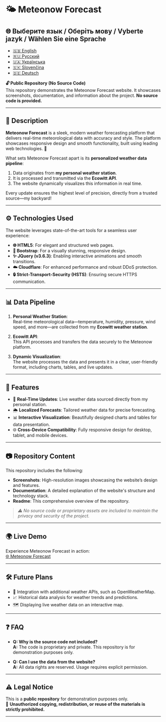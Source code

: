 # 🌤️ Meteonow Forecast

## 🌐 Выберите язык / Оберіть мову / Vyberte jazyk / Wählen Sie eine Sprache

- [🇬🇧 English](README.en.md)
- [🇷🇺 Русский](README.ru.md)
- [🇺🇦 Українська](README.ua.md)
- [🇸🇰 Slovenčina](README.sk.md)
- [🇩🇪 Deutsch](README.de.md)


**🔓 Public Repository (No Source Code)**  
This repository demonstrates the Meteonow Forecast website. It showcases screenshots, documentation, and information about the project. **No source code is provided.**

---

## 📝 Description

**Meteonow Forecast** is a sleek, modern weather forecasting platform that delivers real-time meteorological data with accuracy and style. The platform showcases responsive design and smooth functionality, built using leading web technologies. 🌟

What sets Meteonow Forecast apart is its **personalized weather data pipeline**:
1. Data originates from **my personal weather station**.
2. It is processed and transmitted via the **Ecowitt API**.
3. The website dynamically visualizes this information in real time.

Every update ensures the highest level of precision, directly from a trusted source—my backyard!

---

## ⚙️ Technologies Used

The website leverages state-of-the-art tools for a seamless user experience:

- **🌐 HTML5**: For elegant and structured web pages.
- **🎨 Bootstrap**: For a visually stunning, responsive design.
- **✨ JQuery (v3.6.3)**: Enabling interactive animations and smooth transitions.
- **☁️ Cloudflare**: For enhanced performance and robust DDoS protection.
- **🔒 Strict-Transport-Security (HSTS)**: Ensuring secure HTTPS communication.

---

## 📊 Data Pipeline

1. **Personal Weather Station**:  
   Real-time meteorological data—temperature, humidity, pressure, wind speed, and more—are collected from my **Ecowitt weather station**.

2. **Ecowitt API**:  
   This API processes and transfers the data securely to the Meteonow platform.

3. **Dynamic Visualization**:  
   The website processes the data and presents it in a clear, user-friendly format, including charts, tables, and live updates.

---

## 📖 Features

- 📡 **Real-Time Updates**: Live weather data sourced directly from my personal station.  
- 🌦️ **Localized Forecasts**: Tailored weather data for precise forecasting.  
- 📊 **Interactive Visualization**: Beautifully designed charts and tables for data presentation.  
- 🌐 **Cross-Device Compatibility**: Fully responsive design for desktop, tablet, and mobile devices.  

---

## 📷 Repository Content

This repository includes the following:

- **Screenshots**: High-resolution images showcasing the website’s design and features.  
- **Documentation**: A detailed explanation of the website's structure and technology stack.  
- **Readme**: This comprehensive overview of the repository.

> *⚠️ No source code or proprietary assets are included to maintain the privacy and security of the project.*

---

## 🌍 Live Demo

Experience Meteonow Forecast in action:  
[🌐 Meteonow Forecast](https://meteonow.eu)

---

## 🛠️ Future Plans

- 🌟 Integration with additional weather APIs, such as OpenWeatherMap.  
- 📈 Historical data analysis for weather trends and predictions.  
- 🗺️ Displaying live weather data on an interactive map.  

---

## ❓ FAQ

- **Q: Why is the source code not included?**  
  **A:** The code is proprietary and private. This repository is for demonstration purposes only.

- **Q: Can I use the data from the website?**  
  **A:** All data rights are reserved. Usage requires explicit permission.

---

## ⚠️ Legal Notice

This is a **public repository** for demonstration purposes only.  
🚫 **Unauthorized copying, redistribution, or reuse of the materials is strictly prohibited.**

---
